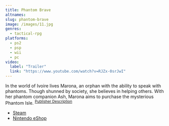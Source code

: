 ```yaml
---
title: Phantom Brave
altnames:
slug: phantom-brave
image: /images/11.jpg
genres:
  - tactical-rpg
platforms:
  - ps2
  - psp
  - wii
  - pc
video:
  label: "Trailer"
  link: "https://www.youtube.com/watch?v=RJZx-0srJwI"
---
```


In the world of Ivoire lives Marona, an orphan with the ability to speak with phantoms. Though shunned by society, she believes in helping others. With her phantom companion Ash, Marona aims to purchase the mysterious Phantom Isle. <sup>[Publisher Description](https://store.steampowered.com/app/409870/Phantom_Brave_PC/)</sup>

* [Steam](https://store.steampowered.com/app/409870/Phantom_Brave_PC/)
* [Nintendo eShop](https://www.nintendo.com/store/products/prinny-presents-nis-classics-volume-1-phantom-brave-the-hermuda-triangle-remastered-soul-nomad-and-the-world-eaters-switch/)

